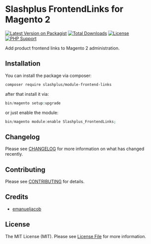 # Slashplus FrontendLinks for Magento 2 

[![Latest Version on Packagist](https://img.shields.io/packagist/v/slashplus/module-frontend-links.svg?style=flat-square)](https://packagist.org/packages/slashplus/module-frontend-links)
[![Total Downloads](https://img.shields.io/packagist/dt/slashplus/module-frontend-links.svg?style=flat-square)](https://packagist.org/packages/slashplus/module-frontend-links)
[![License](https://img.shields.io/packagist/l/slashplus/module-frontend-links.svg?style=flat-square)](https://packagist.org/packages/slashplus/module-frontend-links)
[![PHP Support](https://img.shields.io/packagist/php-v/slashplus/module-frontend-links.svg?style=flat-square)](https://packagist.org/packages/slashplus/module-frontend-links)

Add product frontend links to Magento 2 administration.

## Installation

You can install the package via composer:

```bash
composer require slashplus/module-frontend-links
```

after that install it via:
```php
bin/magento setup:upgrade
```

or just enable the module:
```php
bin/magento module:enable Slashplus_FrontendLinks;
```

## Changelog

Please see [CHANGELOG](CHANGELOG.md) for more information on what has changed recently.

## Contributing

Please see [CONTRIBUTING](.github/CONTRIBUTING.md) for details.

## Credits

- [emanueljacob](https://github.com/emanueljacob)

## License

The MIT License (MIT). Please see [License File](LICENSE.md) for more information.
